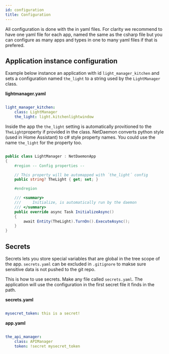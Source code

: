 ```yaml
---
id: configuration
title: Configuration
---
```


All configuration is done with the in yaml files. For clarity we recommend to have one yaml file for each app, named the same as the csharp file but you can configure as many apps and types in one to many yaml files if that is prefered.

## Application instance configuration

Example below instance an application with id `light_manager_kitchen` and sets a configuration named `the_light` to a string used by the `LightManager` class.

**lightmanager.yaml**

```yaml

light_manager_kitchen:
    class: LightManager
    the_light: light.kitchenlightwindow

```

Inside the app the `the_light` setting is automatically provitioned to the `TheLight`property if provided in the class. NetDaemon converts python style (used in Home Assistant) to c# style property names. You could use the name `the_light` for the property too.

```csharp

public class LightManager : NetDaemonApp
{
    #region -- Config properties --

    // This property will be automapped with ´the_light´ config
    public string? TheLight { get; set; }

    #endregion

    /// <summary>
    ///     Initialize, is automatically run by the daemon
    /// </summary>
    public override async Task InitializeAsync()
    {
        await Entity(TheLight).TurnOn().ExecuteAsync();
    }
}

```

## Secrets

Secrets lets you store special variables that are global in the tree scope of the app. `secrets.yaml` can be excluded in `.gitignore` to makse sure sensitive data is not pushed to the git repo.

This is how to use secrets. Make any file called `secrets.yaml`. The application will use the configuration in the first secret file it finds in the path.

**secrets.yaml**

```yaml

mysecret_token: this is a secret!

```

**app.yaml**

```yaml

the_api_manager:
    class: APIManager
    token: !secret mysecret_token

```

